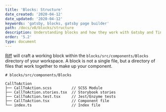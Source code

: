 ```yaml
---
title: 'Blocks: Structure'
date_created: '2020-04-12'
date_updated: '2020-04-12'
keywords: 'gatsby, blocks, gatsby page builder'
path: /docs/v0/blocks/structure
description: Understanding blocks and how they work with Gatsby and Tina CMS.
order: '5.2'
type: document
---
```


[Riff](/docs/v0/blocks/create) will craft a working block within the `blocks/src/components/Blocks` directory of your workspace. A block is not a single file, but a directory of files that work together to make up your component.

```
# blocks/src/components/Blocks

CallToAction
├── CallToAction.scss         // SCSS Module
├── CallToAction.stories.tsx  // Storybook stories
├── CallToAction.test.tsx     // Jest/Enzyme tests
├── CallToAction.tsx          // Component file
└── index.ts                  // Index file
```



